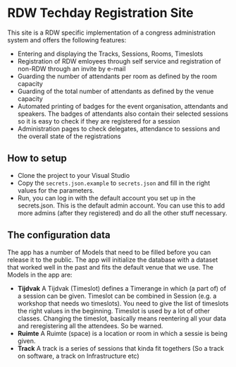 ﻿# RDW Techday Registration Site

This site is a RDW specific implementation of a congress administration system and offers the following features:
* Entering and displaying the Tracks, Sessions, Rooms, Timeslots
* Registration of RDW emloyees through self service and registration of non-RDW through an invite by e-mail
* Guarding the number of attendants per room as defined by the room capacity
* Guarding of the total number of attendants as defined by the venue capacity
* Automated printing of badges for the event organisation, attendants and speakers. The badges of attendants also contain their selected sessions so it is easy to check if they are registered for a session
* Administration pages to check delegates, attendance to sessions and the overall state of the registrations

## How to setup
* Clone the project to your Visual Studio 
* Copy the ```secrets.json.example``` to ```secrets.json``` and fill in the right values for the parameters. 
* Run, you can log in with the default account you set up in the secrets.json. This is the default admin account. You can use this to add more admins (after they registered) and do all the other stuff necessary.

## The configuration data
The app has a number of Models that need to be filled before you can release it to the public. The app will initialize the database with a dataset that worked well in the past and fits the default venue that we use.
The Models in the app are:
* **Tijdvak** A Tijdvak (Timeslot) defines a Timerange in which (a part of) of a session can be given. Timeslot can be combined in Session (e.g. a workshop that needs wo timeslots). You need to give the list of timeslots the right values in the beginning. Timeslot is used by a lot of other classes.  Changing the timeslot, basically means reentering all your data and reregistering all the attendees. So be warned. 
* **Ruimte** A Ruimte (space) is a location or room in which a sessie is being given.
* **Track** A track is a series of sessions that kinda fit togethers (So a track on software, a track on Infrastructure etc) 


